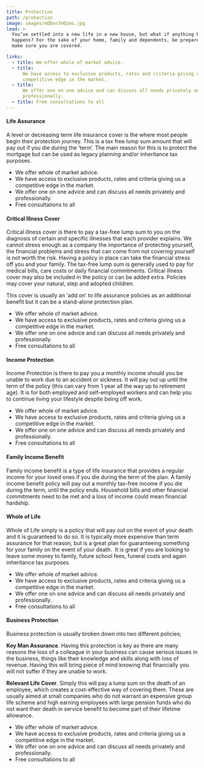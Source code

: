 ```yaml
---
title: Protection
path: /protection
image: images/mODxn7mOzms.jpg
lead: >
  You’ve settled into a new life in a new house, but what if anything bad
  happens? For the sake of your home, family and dependents, be prepared and
  make sure you are covered.

links:
  - title: We offer whole of market advice.
  - title:
      We have access to exclusive products, rates and criteria giving us a
      competitive edge in the market.
  - title:
      We offer one on one advice and can discuss all needs privately and
      professionally.
  - title: Free consultations to all
---
```


#### Life Assurance

A level or decreasing term life insurance cover is the where most people begin
their protection journey. This is a tax free lump sum amount that will pay out
if you die during the ‘term’. The main reason for this is to protect the
mortgage but can be used as legacy planning and/or inheritance tax purposes.

- We offer whole of market advice.
- We have access to exclusive products, rates and criteria giving us a
  competitive edge in the market.
- We offer one on one advice and can discuss all needs privately and
  professionally.
- Free consultations to all

#### Critical Illness Cover

Critical illness cover is there to pay a tax-free lump sum to you on the
diagnosis of certain and specific illnesses that each provider explains. We
cannot stress enough as a company the importance of protecting yourself, the
financial problems and stress that can come from not covering yourself is not
worth the risk. Having a policy in place can take the financial stress off you
and your family. The tax-free lump sum is generally used to pay for medical
bills, care costs or daily financial commitments. Critical illness cover may
also be included in the policy or can be added extra. Policies may cover your
natural, step and adopted children.

This cover is usually an ‘add on’ to life assurance policies as an additional
benefit but it can be a stand-alone protection plan.

- We offer whole of market advice.
- We have access to exclusive products, rates and criteria giving us a
  competitive edge in the market.
- We offer one on one advice and can discuss all needs privately and
  professionally.
- Free consultations to all

#### Income Protection

Income Protection is there to pay you a monthly income should you be unable to
work due to an accident or sickness. It will pay out up until the term of the
policy (this can vary from 1 year all the way up to retirement age). It is for
both employed and self-employed workers and can help you to continue living your
lifestyle despite being off work.

- We offer whole of market advice.
- We have access to exclusive products, rates and criteria giving us a
  competitive edge in the market.
- We offer one on one advice and can discuss all needs privately and
  professionally.
- Free consultations to all

#### Family Income Benefit

Family income benefit is a type of life insurance that provides a regular income
for your loved ones if you die during the term of the plan. A family income
benefit policy will pay out a monthly tax-free income if you die during the
term, until the policy ends. Household bills and other financial commitments
need to be met and a loss of income could mean financial hardship.

#### Whole of Life

Whole of Life simply is a policy that will pay out on the event of your death
and it is guaranteed to do so. It is typically more expensive than term
assurance for that reason, but is a great plan for guaranteeing something for
your family on the event of your death.  It is great if you are looking to leave
some money to family, future school fees, funeral costs and again inheritance
tax purposes.

- We offer whole of market advice.
- We have access to exclusive products, rates and criteria giving us a
  competitive edge in the market.
- We offer one on one advice and can discuss all needs privately and
  professionally.
- Free consultations to all

#### Business Protection

Business protection is usually broken down into two different policies;

**Key Man Assurance**. Having this protection is key as there are many reasons
the loss of a colleague in your business can cause serious issues in the
business, things like their knowledge and skills along with loss of revenue.
Having this will bring piece of mind knowing that financially you will not
suffer if they are unable to work.

**Relevant Life Cover**. Simply this will pay a lump sum on the death of an
employee, which creates a cost-effective way of covering them. These are usually
aimed at small companies who do not warrant an expensive group life scheme and
high earning employees with large pension funds who do not want their death in
service benefit to become part of their lifetime allowance.

- We offer whole of market advice.
- We have access to exclusive products, rates and criteria giving us a
  competitive edge in the market.
- We offer one on one advice and can discuss all needs privately and
  professionally.
- Free consultations to all
